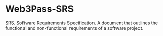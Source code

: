 # Web3Pass-SRS
SRS. Software Requirements Specification. A document that outlines the functional and non-functional requirements of a software project.
